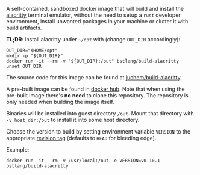 A self-contained, sandboxed docker image that will build and install the
[alacritty](https://github.com/alacritty/alacritty) terminal emulator, without
the need to setup a `rust` developer environment, install unwanted packages in
your machine or clutter it with build artifacts.

**TL;DR**: install alacritty under `~/opt` with (change `OUT_DIR` accordingly):
```
OUT_DIR="$HOME/opt"
mkdir -p "${OUT_DIR}"
docker run -it --rm -v "${OUT_DIR}:/out" bstlang/build-alacritty
unset OUT_DIR
```

The source code for this image can be found at [juchem/build-alacritty](https://github.com/juchem/build-alacritty).

A pre-built image can be found in [docker
hub](https://hub.docker.com/r/bstlang/build-alacritty). Note that when using
the pre-built image there's **no need** to clone this repository. The
repository is only needed when building the image itself.

Binaries will be installed into guest directory `/out`. Mount that directory
with `-v host_dir:/out` to install it into some host directory.

Choose the version to build by setting environment variable `VERSION` to the
appropriate [revision tag](https://github.com/alacritty/alacritty/releases)
(defaults to `HEAD` for bleeding edge).

Example:
```
docker run -it --rm -v /usr/local:/out -e VERSION=v0.10.1 bstlang/build-alacritty
```
